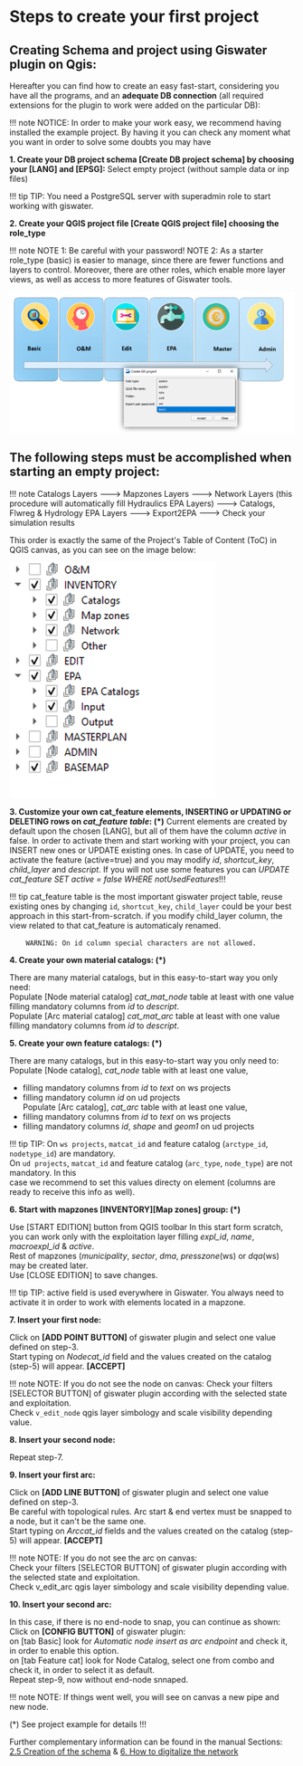 <script>
    var style = document.createElement('style');
    style.innerHTML = `
        .wy-nav-content {
            width: 100% !important;
            max-width: 100% !important;
            margin: 0 auto !important;
        }
    `;
    document.head.appendChild(style);
</script>

# Steps to create your first project

## Creating Schema and project using Giswater plugin on Qgis:

Hereafter you can find how to create an easy fast-start, considering you have all the programs, and an **adequate DB connection** (all required extensions for the plugin to work were added on the particular DB):

!!! note
       NOTICE: In order to make your work easy, we recommend having installed the example project.
        By having it you can check any moment what you want in order to solve some doubts you may have

**1. Create your DB project schema [Create DB project schema] by choosing your [LANG] and [EPSG]:**
Select empty project (without sample data or inp files)

!!! tip
       TIP: You need a PostgreSQL server with superadmin role to start working with giswater.

**2. Create your QGIS project file [Create QGIS project file] choosing the role_type**

!!! note
        NOTE 1: Be careful with your password!
        NOTE 2: As a starter role_type (basic) is easier to manage, since there are fewer functions and layers to control. Moreover, there are other roles, which enable more layer views, as well as access to more features of Giswater tools.

![Description of the image](assets\figure1_roles_projects.png)

## The following steps must be accomplished when starting an empty project:

!!! note
    Catalogs Layers ---> Mapzones Layers ---> Network Layers (this procedure will automatically fill 
    Hydraulics  EPA Layers) ---> Catalogs, Flwreg & Hydrology EPA Layers --->  Export2EPA ---> Check your
    simulation results

This order is exactly the same of the Project's Table of Content (ToC) in QGIS canvas, as you can see on the image below:

![Description of the image](assets\figure2_TOCGIWATER.png)

**3. Customize your own cat_feature elements, INSERTING or UPDATING or DELETING rows on *cat_feature table*: (*)**
Current elements are created by default upon the chosen [LANG], but all of them have the column *active* in false.
In order to activate them and start working with your project, you can INSERT new ones or UPDATE existing ones.
In case of UPDATE, you need to activate the feature (active=true) and you may modify *id*, *shortcut_key*, *child_layer* and *descript*.
If you will not use some features you can *UPDATE cat_feature SET active = false WHERE notUsedFeatures*!!!

!!! tip
        cat_feature table is the most important giswater project table, reuse existing ones by changing  `id`, 
        `shortcut_key`, `child_layer` could be your best approach in this start-from-scratch.
        if you modify child_layer column, the view related to that cat_feature is automaticaly renamed. 

        WARNING: On id column special characters are not allowed.

**4. Create your own material catalogs: (*)**

There are many material catalogs, but in this easy-to-start way you only need:  
Populate [Node material catalog] *cat_mat_node* table at least with one value filling mandatory columns from *id* to *descript*.    
Populate [Arc material catalog] *cat_mat_arc* table at least with one value filling mandatory columns from *id* to *descript*.

**5. Create your own feature catalogs: (*)**

There are many catalogs, but in this easy-to-start way you only need to:    
Populate [Node catalog], *cat_node* table with at least one value,  
- filling mandatory columns from *id* to *text* on ws projects  
- filling mandatory column *id* on ud projects  
Populate [Arc catalog], *cat_arc* table with at least one value,    
- filling mandatory columns from *id* to *text* on ws projects  
- filling mandatory columns *id*, *shape* and *geom1* on ud projects   

!!! tip
        TIP: On `ws projects`, `matcat_id` and feature catalog (`arctype_id`, `nodetype_id`) are mandatory.  
        On `ud projects`, `matcat_id` and feature catalog (`arc_type`, `node_type`) are not mandatory. In this  
        case we recommend to set this values directy on element (columns are ready to receive this info as well).  

**6. Start with mapzones [INVENTORY][Map zones] group: (*)**

Use [START EDITION] button from QGIS toolbar In this start form scratch, you can work only with the exploitation layer filling *expl_id*, *name*, *macroexpl_id* & *active*.    
Rest of mapzones (*municipality*, *sector*, *dma*, *presszone*(ws) or *dqa*(ws) may be created later.   
Use [CLOSE EDITION] to save changes.

!!! tip
    TIP: active field is used everywhere in Giswater. You always need to activate it in order to 
    work with elements located in a mapzone.

**7. Insert your first node:**

Click on **[ADD POINT BUTTON]** of giswater plugin and select one value defined on step-3.  
Start typing on *Nodecat_id* field and the values created on the catalog (step-5) will appear. **[ACCEPT]**

!!! note
    NOTE: If you do not see the node on canvas:
      Check your filters [SELECTOR BUTTON] of giswater plugin according with the selected state and exploitation.  
      Check `v_edit_node` qgis layer simbology and scale visibility depending value. 
 
**8. Insert your second node:**

Repeat step-7.

**9. Insert your first arc:**

Click on **[ADD LINE BUTTON]** of giswater plugin and select one value defined on step-3.   
Be careful with topological rules. Arc start & end vertex must be snapped to a node, but it can't be the same one.  
Start typing on *Arccat_id* fields and the values created on the catalog (step-5) will appear. **[ACCEPT]**

!!! note
     NOTE: If you do not see the arc on canvas:  
       Check your filters [SELECTOR BUTTON] of giswater plugin according with the selected state and exploitation.  
       Check v_edit_arc qgis layer simbology and scale visibility depending value. 
 
**10. Insert your second arc:**

In this case, if there is no end-node to snap, you can continue as shown:   
Click on **[CONFIG BUTTON]** of giswater plugin:    
on [tab Basic] look for *Automatic node insert as arc endpoint* and check it, in order to enable this option.   
on [tab Feature cat] look for Node Catalog, select one from combo and check it, in order to select it as default.   
Repeat step-9, now without end-node snnaped.   

!!! note
     NOTE: If things went well, you will see on canvas a new pipe and new node. 
 
(*) See project example for details !!!

Further complementary information can be found in the manual Sections: [2.5 Creation of the schema](../../Users_manual/2-Necessary_software/2.Necessary_software.md) & [6. How to digitalize the network](../../Users_manual/6-Digitalization/Digitalize_network.md) 

